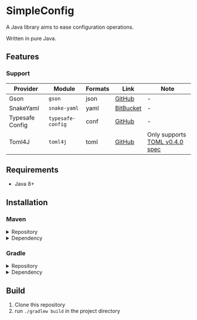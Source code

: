 # SimpleConfig
A Java library aims to ease configuration operations.

Written in pure Java.

## Features
### Support
| Provider        | Module            | Formats | Link                                                   | Note                                                        |
|-----------------|-------------------|---------|--------------------------------------------------------|-------------------------------------------------------------|
| Gson            | `gson`            | json    | [GitHub](https://github.com/google/gson)               | -                                                           |
| SnakeYaml       | `snake-yaml`      | yaml    | [BitBucket](https://bitbucket.org/snakeyaml/snakeyaml) | -                                                           |
| Typesafe Config | `typesafe-config` | conf    | [GitHub](https://github.com/lightbend/config)          | -                                                           |
| Toml4J          | `toml4j`          | toml    | [GitHub](https://github.com/mwanji/toml4j)             | Only supports [TOML v0.4.0 spec](https://toml.io/en/v0.4.0) |

## Requirements
- Java 8+

## Installation
### Maven

<details>
<summary>Repository</summary>
    
```xml
<project>
    <repositories>
        <repository>
            <id>jitpack.io</id>
            <name>Jitpack</name>
            <url>https://jitpack.io/</url>
        </repository>
    </repositories>
</project>
```
</details>

<details>
<summary>Dependency</summary>

```xml
<project>
    <dependencies>
        <!-- module `core` -->
        <dependency>
            <groupId>com.github.BlockNeko-11.SimpleConfig</groupId>
            <artifactId>simpleconfig-core</artifactId>
            <version>[LATEST RELEASE]</version>
            <scope>compile</scope>
        </dependency>
        
        <!-- module `[CONFIG PROVIDER]` -->
        <dependency>
            <groupId>com.github.BlockNeko-11.SimpleConfig</groupId>
            <artifactId>simpleconfig-[CONFIG PROVIDER]</artifactId>
            <version>[LATEST RELEASE]</version>
            <scope>compile</scope>
        </dependency>
    </dependencies>
</project>
```
</details>

### Gradle

<details>
<summary>Repository</summary>

```gradle
repositories {
    maven {
        name = "Jitpack"
        url = "https://jitpack.io/"
    }
}
```
</details>

<details>
<summary>Dependency</summary>

```groovy
dependencies {
    // module `core`
    implementation "com.github.BlockNeko-11.SimpleConfig:simpleconfig-core:[LATEST RELEASE]"
    
    // module `[CONFIG PROVIDER]`
    implementation "com.github.BlockNeko-11.SimpleConfig:simpleconfig-[CONFIG PROVIDER]:[LATEST RELEASE]"
}
```
</details>

## Build
1. Clone this repository
2. run `./gradlew build` in the project directory
